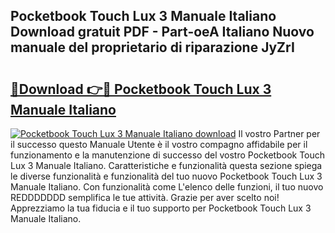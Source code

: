 ## Pocketbook Touch Lux 3 Manuale Italiano Download gratuit PDF - Part-oeA Italiano Nuovo manuale del proprietario di riparazione JyZrI

# <h2><a href="http://dfc7w1q.blite.top/?on=Pocketbook+Touch+Lux+3+Manuale+Italiano">🔗Download 👉🔴 Pocketbook Touch Lux 3 Manuale Italiano</a></h2>

[![Pocketbook Touch Lux 3 Manuale Italiano download](https://i.imgur.com/lujVjoI.png)](http://dfc7w1q.blite.top/?on=Pocketbook+Touch+Lux+3+Manuale+Italiano)
Il vostro Partner per il successo questo Manuale Utente è il vostro compagno affidabile per il funzionamento e la manutenzione di successo del vostro Pocketbook Touch Lux 3 Manuale Italiano. Caratteristiche e funzionalità questa sezione spiega le diverse funzionalità e funzionalità del tuo nuovo Pocketbook Touch Lux 3 Manuale Italiano. Con funzionalità come L'elenco delle funzioni, il tuo nuovo REDDDDDDD semplifica le tue attività. Grazie per aver scelto noi! Apprezziamo la tua fiducia e il tuo supporto per Pocketbook Touch Lux 3 Manuale Italiano.
